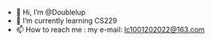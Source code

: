 - 👋 Hi, I’m @Doublelup
- 🌱 I’m currently learning CS229
- 📫 How to reach me : my e-mail: lc1001202022@163.com

<!---
Doublelup/Doublelup is a ✨ special ✨ repository because its `README.md` (this file) appears on your GitHub profile.
You can click the Preview link to take a look at your changes.
--->
